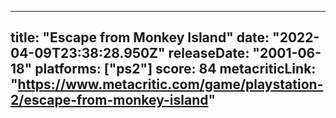 
---
title: "Escape from Monkey Island"
date: "2022-04-09T23:38:28.950Z"
releaseDate: "2001-06-18"
platforms: ["ps2"]
score: 84
metacriticLink: "https://www.metacritic.com/game/playstation-2/escape-from-monkey-island"
---
